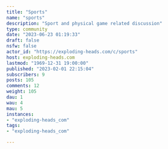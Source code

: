 ```yaml
---
title: "Sports" 
name: "sports"
description: "Sport and physical game related discussion"
type: community
date: "2023-06-23 01:19:33"
draft: false
nsfw: false
actor_id: "https://exploding-heads.com/c/sports"
host: exploding-heads.com
lastmod: "1969-12-31 19:00:00"
published: "2023-02-01 22:15:04"
subscribers: 9
posts: 105
comments: 12
weight: 105
dau: 1
wau: 4
mau: 5
instances:
- "exploding-heads_com"
tags: 
- "exploding-heads_com"

---
```

